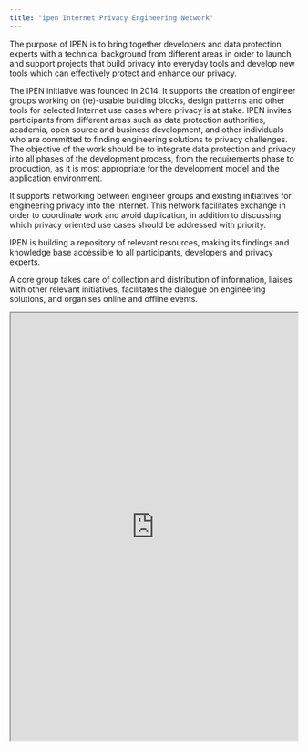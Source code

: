 ```yaml
---
title: "ipen Internet Privacy Engineering Network"
---
```


The purpose of IPEN is to bring together developers and data protection experts with a technical background from different areas in order to launch and support projects that build privacy into everyday tools and develop new tools which can effectively protect and enhance our privacy.

The IPEN initiative was founded in 2014. It supports the creation of engineer groups working on (re)-usable building blocks, design patterns and other tools for selected Internet use cases where privacy is at stake.
IPEN invites participants from different areas such as data protection authorities, academia, open source and business development, and other individuals who are committed to finding engineering solutions to privacy challenges. The objective of the work should be to integrate data protection and privacy into all phases of the development process, from the requirements phase to production, as it is most appropriate for the development model and the application environment.

It supports networking between engineer groups and existing initiatives for engineering privacy into the Internet. This network facilitates exchange in order to coordinate work and avoid duplication, in addition to discussing which privacy oriented use cases should be addressed with priority.

IPEN is building a repository of relevant resources, making its findings and knowledge base accessible to all participants, developers and privacy experts.

A core group takes care of collection and distribution of information, liaises with other relevant initiatives, facilitates the dialogue on engineering solutions, and organises online and offline events.

<iframe height="750" width="100%" src="https://ewelton.github.io/ktest/wiki.html#ipen%20Internet%20Privacy%20Engineering%20Network"></iframe>
